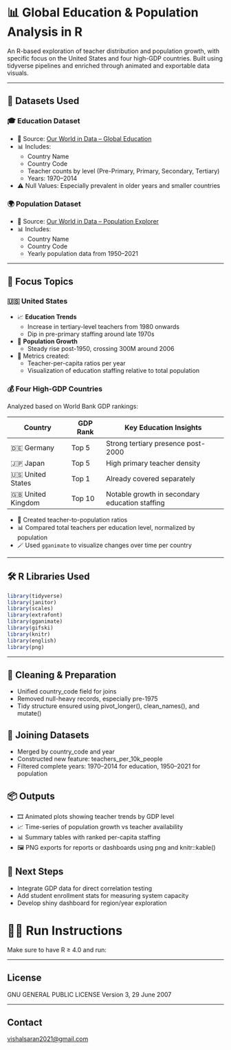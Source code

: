 # 📊 Global Education & Population Analysis in R

An R-based exploration of teacher distribution and population growth, with specific focus on the United States and four high-GDP countries. Built using tidyverse pipelines and enriched through animated and exportable data visuals.

---

## 📂 Datasets Used

### 🎓 Education Dataset

- 🔗 Source: [Our World in Data – Global Education](https://ourworldindata.org/global-education)
- 📊 Includes: 
  - Country Name
  - Country Code
  - Teacher counts by level (Pre-Primary, Primary, Secondary, Tertiary)
  - Years: 1970–2014
- ⚠️ Null Values: Especially prevalent in older years and smaller countries

### 🌍 Population Dataset

- 🔗 Source: [Our World in Data – Population Explorer](https://ourworldindata.org/explorers/population-and-demography)
- 📊 Includes:
  - Country Name
  - Country Code
  - Yearly population data from 1950–2021

---

## 📘 Focus Topics

### 🇺🇸 United States

- 📈 **Education Trends**
  - Increase in tertiary-level teachers from 1980 onwards
  - Dip in pre-primary staffing around late 1970s
- 👥 **Population Growth**
  - Steady rise post-1950, crossing 300M around 2006
- 🧮 Metrics created:
  - Teacher-per-capita ratios per year
  - Visualization of education staffing relative to total population

### 💰 Four High-GDP Countries

Analyzed based on World Bank GDP rankings:

| Country       | GDP Rank | Key Education Insights |
|---------------|----------|-------------------------|
| 🇩🇪 Germany     | Top 5    | Strong tertiary presence post-2000 |
| 🇯🇵 Japan       | Top 5    | High primary teacher density |
| 🇺🇸 United States | Top 1    | Already covered separately |
| 🇬🇧 United Kingdom | Top 10   | Notable growth in secondary education staffing |

- 🧮 Created teacher-to-population ratios
- 📊 Compared total teachers per education level, normalized by population
- 🪄 Used `gganimate` to visualize changes over time per country

---

## 🛠️ R Libraries Used

```r
library(tidyverse)
library(janitor)
library(scales)
library(extrafont)
library(gganimate)
library(gifski)
library(knitr)
library(english)
library(png)
```

---

## 🧼 Cleaning & Preparation
- Unified country_code field for joins
- Removed null-heavy records, especially pre-1975
- Tidy structure ensured using pivot_longer(), clean_names(), and mutate()

## 🔗 Joining Datasets
- Merged by country_code and year
- Constructed new feature: teachers_per_10k_people
- Filtered complete years: 1970–2014 for education, 1950–2021 for population

## 📦 Outputs

- 🎞️ Animated plots showing teacher trends by GDP level
- 📈 Time-series of population growth vs teacher availability
- 📊 Summary tables with ranked per-capita staffing
- 🖼 PNG exports for reports or dashboards using png and knitr::kable()

## 🚀 Next Steps
- Integrate GDP data for direct correlation testing
- Add student enrollment stats for measuring system capacity
- Develop shiny dashboard for region/year exploration

# 🧑‍💻 Run Instructions
Make sure to have R ≥ 4.0 and run:

---

## License
GNU GENERAL PUBLIC LICENSE
Version 3, 29 June 2007

---

## Contact
vishalsaran2021@gmail.com
